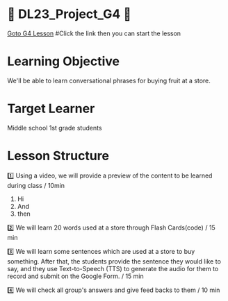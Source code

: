 # :book: DL23_Project_G4 :book:

[Goto G4 Lesson](https://github.com/okohkim/DL23_Project_G4/blob/main/G4Teaching.ipynb) #Click the link then you can start the lesson

# Learning Objective
  We'll be able to learn conversational phrases for buying fruit at a store.
# Target Learner
  Middle school 1st grade students
# Lesson Structure
:one: Using a video, we will provide a preview of the content to be learned during class     / 10min
1. Hi
2. And
3. then

:two: We will learn 20 words used at a store through Flash Cards(code)                            / 15 min

:three: We will learn some sentences which are used at a store to buy something. After that, the students provide the sentence they would like to say, and they use Text-to-Speech (TTS) to generate the audio for them to record and submit on the Google Form.       / 15 min

:four: We will check all group's answers and give feed backs to them                                                 / 10 min
